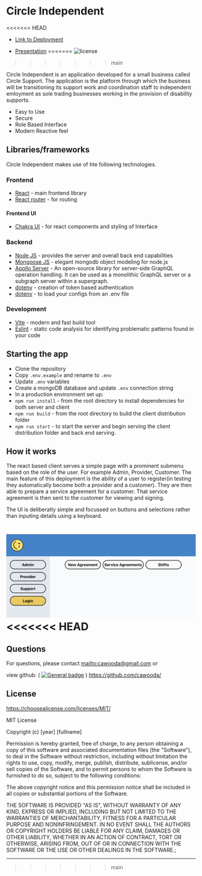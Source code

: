 # Circle Independent

<<<<<<< HEAD
- [Link to Deployment](https://circleindependent.onrender.com/)

- [Presentation](/Circle%20Independent.pdf)
=======
![license](https://img.shields.io/badge/license-MIT-blue)
>>>>>>> main

Circle Independent is an application developed for a small business called Circle Support. The application is the platform through which the business will be transitioning its support work and coordination staff to independent emloyment as sole trading businesses working in the provision of disability supports.

- Easy to Use
- Secure
- Role Based Interface
- Modern Reactive feel

## Libraries/frameworks

Circle Independent makes use of hte following technologies.

### Frontend

- [React](https://reactjs.org/) - main frontend library
- [React router](https://reactrouter.com/en/main) - for routing

#### Frontend UI

- [Chakra UI](https://v2.chakra-ui.com/) - for react components and styling of Interface

### Backend

- [Node JS](https://nodejs.org/en) - provides the server and overall back end capabilities
- [Mongoose JS](https://mongoosejs.com/) - elegant mongodb object modeling for node.js
- [Apollo Server](https://www.apollographql.com/docs/apollo-server/) - An open-source library for server-side GraphQL operation handling. It can be used as a monolithic GraphQL server or a subgraph server within a supergraph.
- [dotenv](https://www.npmjs.com/package/jsonwebtoken) - creation of token based authentication
- [dotenv](https://www.npmjs.com/package/dotenv) - to load your configs from an .env file

### Development

- [Vite](https://vitejs.dev/) - modern and fast build tool
- [Eslint](https://eslint.org/) - static code analysis for identifying problematic patterns found in your code

## Starting the app

- Clone the repository
- Copy `.env.example` and rename to `.env`
- Update `.env` variables
- Create a mongoDB database and update `.env` connection string
- In a production environment set up:
- `npm run install` - from the root directory to install dependencies for both server and client
- `npm run build` - from the root directory to build the client distribution folder
- `npm run start` - to start the server and begin serving the client distribution folder and back end serving.

## How it works

The react based client serves a simple page with a prominent submenu based on the role of the user. For example Admin, Provider, Customer.
The main feature of this deployment is the ability of a user to register(in testing they automatically become both a provider and a customer).
They are then able to prepare a service agreement for a customer.
That service agreement is then sent to the customer for viewing and signing.

The UI is deliberatly simple and focussed on buttons and selections rather than inputing details using a keyboard.

![alt text](./screenshot.png)
<<<<<<< HEAD
=======

## Questions

For questions, please contact <mailto:cawooda@gmail.com> or

view github:
(
[![General badge](https://img.shields.io/badge/Github-profile-green.svg)](https://github.com/https://github.com/cawooda/)
)
<https://github.com/cawooda/>

## License

<https://choosealicense.com/licenses/MIT/>

MIT License

Copyright (c) [year] [fullname]

Permission is hereby granted, free of charge, to any person obtaining a copy
of this software and associated documentation files (the "Software"), to deal
in the Software without restriction, including without limitation the rights
to use, copy, modify, merge, publish, distribute, sublicense, and/or sell
copies of the Software, and to permit persons to whom the Software is
furnished to do so, subject to the following conditions:

The above copyright notice and this permission notice shall be included in all
copies or substantial portions of the Software.

THE SOFTWARE IS PROVIDED "AS IS", WITHOUT WARRANTY OF ANY KIND, EXPRESS OR
IMPLIED, INCLUDING BUT NOT LIMITED TO THE WARRANTIES OF MERCHANTABILITY,
FITNESS FOR A PARTICULAR PURPOSE AND NONINFRINGEMENT. IN NO EVENT SHALL THE
AUTHORS OR COPYRIGHT HOLDERS BE LIABLE FOR ANY CLAIM, DAMAGES OR OTHER
LIABILITY, WHETHER IN AN ACTION OF CONTRACT, TORT OR OTHERWISE, ARISING FROM,
OUT OF OR IN CONNECTION WITH THE SOFTWARE OR THE USE OR OTHER DEALINGS IN THE
SOFTWARE.;

---
>>>>>>> main
